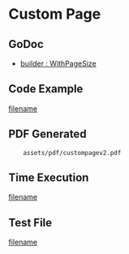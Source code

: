 # Custom Page

## GoDoc
* [builder : WithPageSize](https://pkg.go.dev/github.com/johnfercher/maroto/v2/pkg/config#CfgBuilder.WithPageSize)

## Code Example
[filename](../../assets/examples/custompage/v2/main.go ':include :type=code')

## PDF Generated
```pdf
	assets/pdf/custompagev2.pdf
```
## Time Execution
[filename](../../assets/text/custompagev2.txt  ':include :type=code')

## Test File
[filename](https://raw.githubusercontent.com/johnfercher/maroto/master/test/maroto/examples/custompage.json  ':include :type=code')